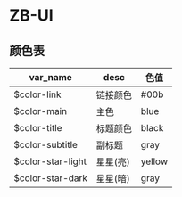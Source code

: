# ZB-UI

## 颜色表

|    var_name       |    desc    |    色值    |
| ----------------- | ---------- | ---------- |
| $color-link       | 链接颜色   | #00b       |
| $color-main       | 主色       | blue       |
| $color-title      | 标题颜色   | black      |
| $color-subtitle   | 副标题     | gray       |
| $color-star-light | 星星(亮)   | yellow     |
| $color-star-dark  | 星星(暗)   | gray       |

